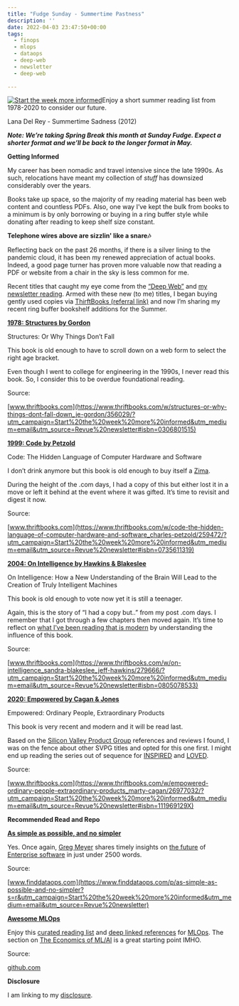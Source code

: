 ```yaml
---
title: "Fudge Sunday - Summertime Pastness"
description: ''
date: 2022-04-03 23:47:50+00:00
tags:
  - finops
  - mlops
  - dataops
  - deep-web
  - newsletter
  - deep-web
  
---
```


[![Start the week more informed](https://bucketeer-e05bbc84-baa3-437e-9518-adb32be77984.s3.amazonaws.com/public/images/7ed45742-4a58-4adc-8c9f-a15ea5d1e258_1200x115.png "Start the week more informed")](https://substackcdn.com/image/fetch/f_auto,q_auto:good,fl_progressive:steep/https%3A%2F%2Fbucketeer-e05bbc84-baa3-437e-9518-adb32be77984.s3.amazonaws.com%2Fpublic%2Fimages%2F7ed45742-4a58-4adc-8c9f-a15ea5d1e258_1200x115.png)Enjoy a short summer reading list from 1978-2020 to consider our future.

Lana Del Rey - Summertime Sadness (2012)

***Note: We’re taking Spring Break this month at Sunday Fudge. Expect a shorter format and we’ll be back to the longer format in May.***

 **Getting Informed**

My career has been nomadic and travel intensive since the late 1990s. As such, relocations have meant my collection of *stuff* has downsized considerably over the years.

Books take up space, so the majority of my reading material has been web content and countless PDFs. Also, one way I’ve kept the bulk from books to a minimum is by only borrowing or buying in a ring buffer style while donating after reading to keep shelf size constant.

 **Telephone wires above are sizzlin' like a snare🎶**

Reflecting back on the past 26 months, if there is a silver lining to the pandemic cloud, it has been my renewed appreciation of actual books. Indeed, a good page turner has proven more valuable now that reading a PDF or website from a chair in the sky is less common for me.

Recent titles that caught my eye come from the [“Deep Web”](https://sunday.fudge.org/issues/fudge-sunday-saas-trendspotting-877717?utm_campaign=Start%20the%20week%20more%20informed&utm_medium=email&utm_source=Revue%20newsletter) and [my newsletter reading](https://sunday.fudge.org/issues/fudge-sunday-twitter-matter-and-data-driven-journalism-836999?utm_campaign=Start%20the%20week%20more%20informed&utm_medium=email&utm_source=Revue%20newsletter). Armed with these new (to me) titles, I began buying gently used copies via [ThirftBooks (referral link)](https://www.thriftbooks.com/share/?code=BnNouie%252bjw82xKuWk%252bPLnw%253d%253d&utm_campaign=Start%20the%20week%20more%20informed&utm_medium=email&utm_source=Revue%20newsletter) and now I’m sharing my recent ring buffer bookshelf additions for the Summer.

**[1978: Structures by Gordon](https://www.thriftbooks.com/w/structures-or-why-things-dont-fall-down_je-gordon/356029/?utm_campaign=Start%20the%20week%20more%20informed&utm_medium=email&utm_source=Revue%20newsletter#isbn=0306801515)**

Structures: Or Why Things Don’t Fall

This book is old enough to have to scroll down on a web form to select the right age bracket.

Even though I went to college for engineering in the 1990s, I never read this book. So, I consider this to be overdue foundational reading.

Source:

[www.thriftbooks.com](https://www.thriftbooks.com/w/structures-or-why-things-dont-fall-down_je-gordon/356029/?utm_campaign=Start%20the%20week%20more%20informed&utm_medium=email&utm_source=Revue%20newsletter#isbn=0306801515)

**[1999: Code by Petzold](https://www.thriftbooks.com/w/code-the-hidden-language-of-computer-hardware-and-software_charles-petzold/259472/?utm_campaign=Start%20the%20week%20more%20informed&utm_medium=email&utm_source=Revue%20newsletter#isbn=0735611319)**

Code: The Hidden Language of Computer Hardware and Software

I don’t drink anymore but this book is old enough to buy itself a [Zima](https://www.youtube.com/watch?utm_campaign=Start%20the%20week%20more%20informed&utm_medium=email&utm_source=Revue%20newsletter&v=8TqsSGq1dOI).

During the height of the .com days, I had a copy of this but either lost it in a move or left it behind at the event where it was gifted. It’s time to revisit and digest it now.

Source:

[www.thriftbooks.com](https://www.thriftbooks.com/w/code-the-hidden-language-of-computer-hardware-and-software_charles-petzold/259472/?utm_campaign=Start%20the%20week%20more%20informed&utm_medium=email&utm_source=Revue%20newsletter#isbn=0735611319)

**[2004: On Intelligence by Hawkins & Blakeslee](https://www.thriftbooks.com/w/on-intelligence_sandra-blakeslee_jeff-hawkins/279666/?utm_campaign=Start%20the%20week%20more%20informed&utm_medium=email&utm_source=Revue%20newsletter#isbn=0805078533)**

On Intelligence: How a New Understanding of the Brain Will Lead to the Creation of Truly Intelligent Machines

This book is old enough to vote now yet it is still a teenager.

Again, this is the story of “I had a copy but..” from my post .com days. I remember that I got through a few chapters then moved again. It’s time to reflect on [what I’ve been reading that is modern](https://numenta.com?utm_campaign=Start%20the%20week%20more%20informed&utm_medium=email&utm_source=Revue%20newsletter) by understanding the influence of this book.

Source:

[www.thriftbooks.com](https://www.thriftbooks.com/w/on-intelligence_sandra-blakeslee_jeff-hawkins/279666/?utm_campaign=Start%20the%20week%20more%20informed&utm_medium=email&utm_source=Revue%20newsletter#isbn=0805078533)

**[2020: Empowered by Cagan & Jones](https://www.thriftbooks.com/w/empowered-ordinary-people-extraordinary-products_marty-cagan/26977032/?utm_campaign=Start%20the%20week%20more%20informed&utm_medium=email&utm_source=Revue%20newsletter#isbn=111969129X)**

Empowered: Ordinary People, Extraordinary Products

This book is very recent and modern and it will be read last.

Based on the [Silicon Valley Product Group](https://svpg.com/empowered-ordinary-people-extraordinary-products/?utm_campaign=Start%20the%20week%20more%20informed&utm_medium=email&utm_source=Revue%20newsletter) references and reviews I found, I was on the fence about other SVPG titles and opted for this one first. I might end up reading the series out of sequence for [INSPIRED](https://svpg.com/inspired-how-to-create-products-customers-love/?utm_campaign=Start%20the%20week%20more%20informed&utm_medium=email&utm_source=Revue%20newsletter) and [LOVED](https://svpg.com/loved-how-to-rethink-marketing-for-tech-products/?utm_campaign=Start%20the%20week%20more%20informed&utm_medium=email&utm_source=Revue%20newsletter).

Source:

[www.thriftbooks.com](https://www.thriftbooks.com/w/empowered-ordinary-people-extraordinary-products_marty-cagan/26977032/?utm_campaign=Start%20the%20week%20more%20informed&utm_medium=email&utm_source=Revue%20newsletter#isbn=111969129X)

 **Recommended Read and Repo**

**[As simple as possible, and no simpler](https://www.finddataops.com/p/as-simple-as-possible-and-no-simpler?s=r&utm_campaign=Start%20the%20week%20more%20informed&utm_medium=email&utm_source=Revue%20newsletter)**

Yes. Once again, [Greg Meyer](https://www.finddataops.com/p/as-simple-as-possible-and-no-simpler?s=r&utm_campaign=Start%20the%20week%20more%20informed&utm_medium=email&utm_source=Revue%20newsletter) shares timely insights on [the future](https://www.finddataops.com/p/as-simple-as-possible-and-no-simpler?s=r&utm_campaign=Start%20the%20week%20more%20informed&utm_medium=email&utm_source=Revue%20newsletter) of [Enterprise software](https://www.finddataops.com/p/as-simple-as-possible-and-no-simpler?s=r&utm_campaign=Start%20the%20week%20more%20informed&utm_medium=email&utm_source=Revue%20newsletter) in just under 2500 words.

Source:

[www.finddataops.com](https://www.finddataops.com/p/as-simple-as-possible-and-no-simpler?s=r&utm_campaign=Start%20the%20week%20more%20informed&utm_medium=email&utm_source=Revue%20newsletter)

**[Awesome MLOps](https://github.com/visenger/awesome-mlops?utm_campaign=Start%20the%20week%20more%20informed&utm_medium=email&utm_source=Revue%20newsletter)**

Enjoy this [curated reading list](https://github.com/visenger/awesome-mlops?utm_campaign=Start%20the%20week%20more%20informed&utm_medium=email&utm_source=Revue%20newsletter) and [deep linked references](https://github.com/visenger/awesome-mlops?utm_campaign=Start%20the%20week%20more%20informed&utm_medium=email&utm_source=Revue%20newsletter) for [MLOps](https://github.com/visenger/awesome-mlops?utm_campaign=Start%20the%20week%20more%20informed&utm_medium=email&utm_source=Revue%20newsletter). The section on [The Economics of ML/AI](https://github.com/visenger/awesome-mlops?utm_campaign=Start%20the%20week%20more%20informed&utm_medium=email&utm_source=Revue%20newsletter#the-economics-of-mlai) is a great starting point IMHO.

Source:

[github.com](https://github.com/visenger/awesome-mlops?utm_campaign=Start%20the%20week%20more%20informed&utm_medium=email&utm_source=Revue%20newsletter)

 **Disclosure**

I am linking to my [disclosure](https://jaycuthrell.com/disclosure/?utm_campaign=sunday.fudge.org&utm_medium=email&utm_source=Revue%20newsletter).


